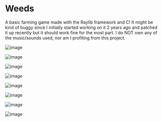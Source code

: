 # Weeds
A basic farming game made with the Raylib framework and C!
It might be kind of buggy since I initially started working on it 2 years ago and patched it up recently but it should work fine for the most part.
I do NOT own any of the music/sounds used, nor am I profiting from this project.

![image](https://github.com/DissolveDZ/Weeds/assets/68782699/6f7d1fde-e6b7-45f2-86e8-8943a6a55cf7)


![image](https://github.com/DissolveDZ/Weeds/assets/68782699/386068ba-f28e-4fdd-bf9b-43a4defb26f2)

![image](https://github.com/DissolveDZ/Weeds/assets/68782699/9f780cea-88d8-40b8-b8db-34ed4a069149)

![image](https://github.com/DissolveDZ/Weeds/assets/68782699/d59d0d9a-8939-45ed-9899-38f35da0102a)

![image](https://github.com/DissolveDZ/Weeds/assets/68782699/a8f9847e-0464-4ece-bff5-4f22556ef703)

![image](https://github.com/DissolveDZ/Weeds/assets/68782699/49f1f4ac-2dce-4aed-8a46-eba0d0cf9306)


![image](https://github.com/DissolveDZ/Weeds/assets/68782699/b151166a-ed8f-4058-ad1a-d8876da4817d)


![image](https://github.com/DissolveDZ/Weeds/assets/68782699/f581e500-f467-4f7c-bf21-f3a4472a0270)
